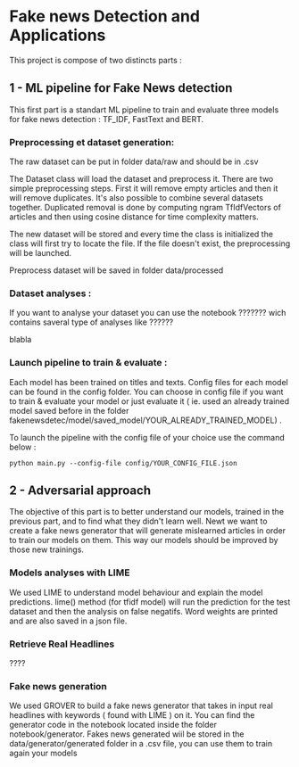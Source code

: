 # Fake news Detection and Applications

This project is compose of two distincts parts : 

## 1 - ML pipeline for Fake News detection 

This first part is a standart ML pipeline to train and evaluate three models for fake news detection : TF_IDF, FastText and BERT. 

### Preprocessing et dataset generation:

The raw dataset can be put in folder data/raw and should be in .csv

The Dataset class will load the dataset and preprocess it. There are two simple preprocessing steps. First it will remove empty articles and then it will remove duplicates. It's also possible to  combine several datasets together. Duplicated removal is done by computing ngram TfIdfVectors of articles and then using cosine distance for time complexity matters.

The new dataset will be stored and every time the class is initialized the class will first try to locate the file. If the file doesn't exist, the preprocessing will be launched.

Preprocess dataset will be saved in folder data/processed


### Dataset analyses :

If you want to analyse your dataset you can use the notebook ??????? wich contains saveral type of analyses like ??????

blabla

### Launch pipeline to train & evaluate :

Each model has been trained on titles and texts. Config files for each model can be found in the config folder. You can choose in config file if you want to train & evaluate your model or just evaluate it ( ie. used an already trained model saved before in the folder fakenewsdetec/model/saved_model/YOUR_ALREADY_TRAINED_MODEL) .

To launch the pipeline with the config file of your choice use the command below :

`python main.py --config-file config/YOUR_CONFIG_FILE.json`

## 2 - Adversarial approach

The objective of this part is to better understand our models, trained in the previous part, and to find what they didn't learn well.
Newt we want to create a fake news generator that will generate mislearned articles in order to train our models on them.
This way our models should be improved by those new trainings.

### Models analyses with LIME

We used LIME to understand model behaviour and explain the model predictions. lime() method (for tfidf model) will run the prediction for the test dataset and then the analysis on false negatifs. Word weights are printed and are also saved in a json file.


### Retrieve Real Headlines 

????

### Fake news generation

We used GROVER to build a fake news generator that takes in input real headlines with keywords ( found with LIME ) on it. You can find the generator code in the notebook located inside the folder notebook/generator. Fakes news generated wiil be stored in the data/generator/generated folder in a .csv file, you can use them to train again your models

